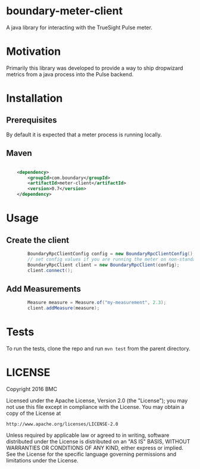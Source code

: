 # boundary-meter-client

A java library for interacting with the TrueSight Pulse meter.

# Motivation

Primarily this library was developed to provide a way to ship dropwizard metrics from a java process into the Pulse backend.

# Installation

## Prerequisites

By default it is expected that a meter process is running locally.

## Maven

```xml

    <dependency>
        <groupId>com.boundary</groupId>
        <artifactId>meter-client</artifactId>
        <version>0.7</version>
    </dependency>
```

# Usage

## Create the client

```java
        BoundaryRpcClientConfig config = new BoundaryRpcClientConfig();
        // set config values if you are running the meter on non-standard host/port
        BoundaryRpcClient client = new BoundaryRpcClient(config);
        client.connect();
```

## Add Measurements

```java
        Measure measure = Measure.of("my-measurement", 2.3);
        client.addMeasure(measure);
```

# Tests

To run the tests, clone the repo and run `mvn test` from the parent directory.

# LICENSE

Copyright 2016 BMC

Licensed under the Apache License, Version 2.0 (the "License");
you may not use this file except in compliance with the License.
You may obtain a copy of the License at

    http://www.apache.org/licenses/LICENSE-2.0

Unless required by applicable law or agreed to in writing, software
distributed under the License is distributed on an "AS IS" BASIS,
WITHOUT WARRANTIES OR CONDITIONS OF ANY KIND, either express or implied.
See the License for the specific language governing permissions and
limitations under the License.
